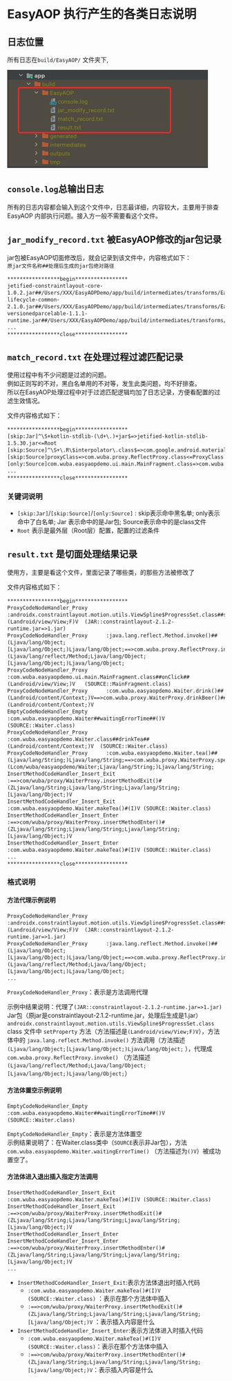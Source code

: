 # EasyAOP 执行产生的各类日志说明

## 日志位置

所有日志在`build/EasyAOP/` 文件夹下,<br/>

![](./res/log_out.jpg)

## `console.log`总输出日志

所有的日志内容都会输入到这个文件中，日志最详细，内容较大，主要用于排查 EasyAOP 内部执行问题。接入方一般不需要看这个文件。

## `jar_modify_record.txt` 被EasyAOP修改的jar包记录

jar包被EasyAOP切面修改后，就会记录到该文件中，内容格式如下：<br/>
`原jar文件名称##处理后生成的jar包绝对路径`

```log
*****************begin*****************
jetified-constraintlayout-core-1.0.2.jar##/Users/XXX/EasyAOPDemo/app/build/intermediates/transforms/EasyAOPTransform/debug/38.jar
lifecycle-common-2.1.0.jar##/Users/XXX/EasyAOPDemo/app/build/intermediates/transforms/EasyAOPTransform/debug/34.jar
versionedparcelable-1.1.1-runtime.jar##/Users/XXX/EasyAOPDemo/app/build/intermediates/transforms/EasyAOPTransform/debug/22.jar
...
*****************close*****************

```

## `match_record.txt` 在处理过程过滤匹配记录

使用过程中有不少问题是过滤的问题。<br/>
例如正则写的不对，黑白名单用的不对等，发生此类问题，均不好排查。<br/>
所以在EasyAOP处理过程中对于过滤匹配逻辑均加了日志记录，方便看配置的过滤生效情况。
<p>
文件内容格式如下：

```log
*****************begin*****************
[skip:Jar]^\S+kotlin-stdlib-(\d+\.)+jar$=>jetified-kotlin-stdlib-1.5.30.jar<=Root
[skip:Source]^\S+\.R\$interpolator\.class$=>com.google.android.material.R$interpolator.class<=Root
[skip:Source]proxyClass=>com.wuba.proxy.ReflectProxy.class<=ProxyClass
[only:Source]com.wuba.easyaopdemo.ui.main.MainFragment.class=>com.wuba.easyaopdemo.ui.main.MainFragment.class<=Proxy(java.lang.reflect.Method.class)
...
*****************close*****************
```

### 关键词说明

- `[skip:Jar]`/`[skip:Source]`/`[only:Source]` : skip表示命中黑名单; only表示命中了白名单; Jar 表示命中的是Jar包;
  Source表示命中的是class文件
- `Root` 表示是最外层（Root层）配置，配置的过滤条件

## `result.txt` 是切面处理结果记录

使用方，主要是看这个文件，里面记录了哪些类，的那些方法被修改了
<p>
文件内容格式如下：

```log
*****************begin*****************
ProxyCodeNodeHandler_Proxy	:androidx.constraintlayout.motion.utils.ViewSpline$ProgressSet.class##setProperty##(Landroid/view/View;F)V	(JAR::constraintlayout-2.1.2-runtime.jar=>1.jar)
ProxyCodeNodeHandler_Proxy		:java.lang.reflect.Method.invoke()##(Ljava/lang/Object;[Ljava/lang/Object;)Ljava/lang/Object;==>com.wuba.proxy.ReflectProxy.invoke()##(Ljava/lang/reflect/Method;Ljava/lang/Object;[Ljava/lang/Object;)Ljava/lang/Object;
ProxyCodeNodeHandler_Proxy	:com.wuba.easyaopdemo.ui.main.MainFragment.class##onClick##(Landroid/view/View;)V	(SOURCE::MainFragment.class)
ProxyCodeNodeHandler_Proxy		:com.wuba.easyaopdemo.Waiter.drink()##(Landroid/content/Context;)V==>com.wuba.proxy.WaiterProxy.drinkBeer()##(Landroid/content/Context;)V
EmptyCodeNodeHandler_Empty	:com.wuba.easyaopdemo.Waiter##waitingErrorTime##()V	(SOURCE::Waiter.class)
ProxyCodeNodeHandler_Proxy	:com.wuba.easyaopdemo.Waiter.class##drinkTea##(Landroid/content/Context;)V	(SOURCE::Waiter.class)
ProxyCodeNodeHandler_Proxy		:com.wuba.easyaopdemo.Waiter.tea()##(Ljava/lang/String;)Ljava/lang/String;==>com.wuba.proxy.WaiterProxy.specialTea()##(Lcom/wuba/easyaopdemo/Waiter;Ljava/lang/String;)Ljava/lang/String;
InsertMethodCodeHandler_Insert_Exit		:==>com/wuba/proxy/WaiterProxy.insertMethodExit()#(ZLjava/lang/String;Ljava/lang/String;Ljava/lang/String;[Ljava/lang/Object;)V
InsertMethodCodeHandler_Insert_Exit	:com.wuba.easyaopdemo.Waiter.makeTea()#(I)V	(SOURCE::Waiter.class)
InsertMethodCodeHandler_Insert_Enter		:==>com/wuba/proxy/WaiterProxy.insertMethodEnter()#(ZLjava/lang/String;Ljava/lang/String;Ljava/lang/String;[Ljava/lang/Object;)V
InsertMethodCodeHandler_Insert_Enter	:com.wuba.easyaopdemo.Waiter.makeTea()#(I)V	(SOURCE::Waiter.class)
...
*****************close*****************

```

### 格式说明

#### 方法代理示例说明

```
ProxyCodeNodeHandler_Proxy	:androidx.constraintlayout.motion.utils.ViewSpline$ProgressSet.class##setProperty##(Landroid/view/View;F)V	(JAR::constraintlayout-2.1.2-runtime.jar=>1.jar)
ProxyCodeNodeHandler_Proxy		:java.lang.reflect.Method.invoke()##(Ljava/lang/Object;[Ljava/lang/Object;)Ljava/lang/Object;==>com.wuba.proxy.ReflectProxy.invoke()##(Ljava/lang/reflect/Method;Ljava/lang/Object;[Ljava/lang/Object;)Ljava/lang/Object;
...
```

`ProxyCodeNodeHandler_Proxy`：表示是方法调用代理<br/>

示例中结果说明：代理了`(JAR::constraintlayout-2.1.2-runtime.jar=>1.jar)`
Jar包（原jar是constraintlayout-2.1.2-runtime.jar，处理后生成是1.jar）
`androidx.constraintlayout.motion.utils.ViewSpline$ProgressSet.class` class 文件中 `setProperty`
方法（方法描述是`(Landroid/view/View;F)V`），方法体中的
`java.lang.reflect.Method.invoke()`
方法调用（方法描述`(Ljava/lang/Object;[Ljava/lang/Object;)Ljava/lang/Object;`
），代理成`com.wuba.proxy.ReflectProxy.invoke()`
（方法描述`(Ljava/lang/reflect/Method;Ljava/lang/Object;[Ljava/lang/Object;)Ljava/lang/Object;`）

#### 方法体置空示例说明

```
EmptyCodeNodeHandler_Empty	:com.wuba.easyaopdemo.Waiter##waitingErrorTime##()V	(SOURCE::Waiter.class)
```

`EmptyCodeNodeHandler_Empty`：表示是方法体置空<br/>
示例结果说明了：在Waiter.class类中（`SOURCE`表示非Jar包），方法`com.wuba.easyaopdemo.Waiter.waitingErrorTime()`
（方法描述为`()V`）被成功置空了。

#### 方法体进入退出插入指定方法调用

```
InsertMethodCodeHandler_Insert_Exit :com.wuba.easyaopdemo.Waiter.makeTea()#(I)V	(SOURCE::Waiter.class)
InsertMethodCodeHandler_Insert_Exit   :==>com/wuba/proxy/WaiterProxy.insertMethodExit()#(ZLjava/lang/String;Ljava/lang/String;Ljava/lang/String;[Ljava/lang/Object;)V
InsertMethodCodeHandler_Insert_Enter  
InsertMethodCodeHandler_Insert_Enter    :==>com/wuba/proxy/WaiterProxy.insertMethodEnter()#(ZLjava/lang/String;Ljava/lang/String;Ljava/lang/String;[Ljava/lang/Object;)V
...
```


- `InsertMethodCodeHandler_Insert_Exit`:表示方法体退出时插入代码
    - `:com.wuba.easyaopdemo.Waiter.makeTea()#(I)V    (SOURCE::Waiter.class)` ：表示在那个方法体中插入
    - `:==>com/wuba/proxy/WaiterProxy.insertMethodExit()#(ZLjava/lang/String;Ljava/lang/String;Ljava/lang/String;[Ljava/lang/Object;)V`
      ：表示插入内容是什么
- `InsertMethodCodeHandler_Insert_Enter`:表示方法体进入时插入代码
  - `:com.wuba.easyaopdemo.Waiter.makeTea()#(I)V	(SOURCE::Waiter.class)`：表示在那个方法体中插入
  - `:==>com/wuba/proxy/WaiterProxy.insertMethodEnter()#(ZLjava/lang/String;Ljava/lang/String;Ljava/lang/String;[Ljava/lang/Object;)V`：表示插入内容是什么
